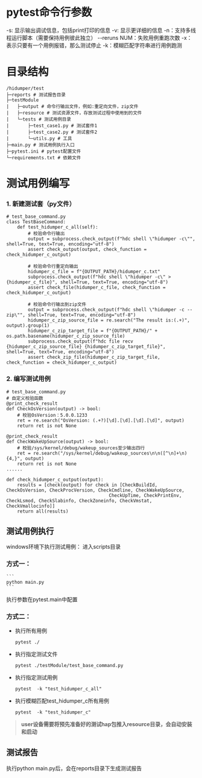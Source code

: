# pytest命令行参数
-s: 显示输出调试信息，包括print打印的信息
-v: 显示更详细的信息
-n：支持多线程运行脚本（需要保持用例彼此独立）
--reruns NUM：失败用例重跑次数
-x：表示只要有一个用例报错，那么测试停止
-k：模糊匹配字符串进行用例跑测

# 目录结构
```
/hidumper/test
├─reports # 测试报告目录
├─testModule
|   ├─output # 命令行输出文件，例如:重定向文件，zip文件
|   ├─resource # 测试资源文件，存放测试过程中使用到的文件
|   └─tests # 测试用例目录
|       ├─test_case1.py # 测试套件1
|       ├─test_case2.py # 测试套件2
|       └─utils.py # 工具
├─main.py # 测试用例执行入口
├─pytest.ini # pytest配置文件
└─requirements.txt # 依赖文件
```

# 测试用例编写
### 1. 新建测试套（py文件）
```
# test_base_command.py
class TestBaseCommand:
    def test_hidumper_c_all(self):
        # 校验命令行输出
        output = subprocess.check_output(f"hdc shell \"hidumper -c\"", shell=True, text=True, encoding="utf-8")
        assert check_output(output, check_function = check_hidumper_c_output)

        # 校验命令行重定向输出
        hidumper_c_file = f"{OUTPUT_PATH}/hidumper_c.txt"
        subprocess.check_output(f"hdc shell \"hidumper -c\" > {hidumper_c_file}", shell=True, text=True, encoding="utf-8")
        assert check_file(hidumper_c_file, check_function = check_hidumper_c_output)

        # 校验命令行输出到zip文件
        output = subprocess.check_output(f"hdc shell \"hidumper -c --zip\"", shell=True, text=True, encoding="utf-8")
        hidumper_c_zip_source_file = re.search("The result is:(.+)", output).group(1)
        hidumper_c_zip_target_file = f"{OUTPUT_PATH}/" + os.path.basename(hidumper_c_zip_source_file)
        subprocess.check_output(f"hdc file recv {hidumper_c_zip_source_file} {hidumper_c_zip_target_file}", shell=True, text=True, encoding="utf-8")
        assert check_zip_file(hidumper_c_zip_target_file, check_function = check_hidumper_c_output)
```
### 2. 编写测试用例
```
# test_base_command.py
# 自定义校验函数
@print_check_result
def CheckOsVersion(output) -> bool:
    # 校验OsVersion：5.0.0.1233
    ret = re.search("OsVersion: (.+?)[\d].[\d].[\d].[\d]", output)
    return ret is not None

@print_check_result
def CheckWakeUpSource(output) -> bool:
    # 校验/sys/kernel/debug/wakeup_sources至少输出四行
    ret = re.search("/sys/kernel/debug/wakeup_sources\n\n([^\n]+\n){4,}", output)
    return ret is not None
......

def check_hidumper_c_output(output):
    results = [check(output) for check in [CheckBuildId, CheckOsVersion, CheckProcVersion, CheckCmdline, CheckWakeUpSource, 
                                      CheckUpTime, CheckPrintEnv, CheckLsmod, CheckSlabinfo, CheckZoneinfo, CheckVmstat, CheckVmallocinfo]]
    return all(results)
```

## 测试用例执行
windows环境下执行测试用例：
进入scripts目录
### 方式一：

    ```
    python main.py
    ```
执行参数在pytest.main中配置

### 方式二：
- 执行所有用例
    ```
    pytest ./
    ```
- 执行指定测试文件
    ```
    pytest ./testModule/test_base_command.py
    ```
- 执行指定测试用例
    ```
    pytest  -k "test_hidumper_c_all"
    ```
- 执行模糊匹配test_hidumper_c所有用例
    ```
    pytest  -k "test_hidumper_c"
    ```
    
> **user设备需要将预先准备好的测试hap包推入resource目录，会自动安装和启动**

## 测试报告
执行python main.py后，会在reports目录下生成测试报告
